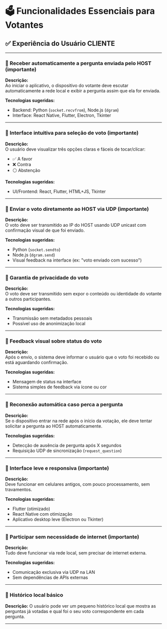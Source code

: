# 🗳️ Funcionalidades Essenciais para Votantes

## ✅ Experiência do Usuário CLIENTE

---

### 🔹 Receber automaticamente a pergunta enviada pelo HOST **(importante)**  
**Descrição:**  
Ao iniciar o aplicativo, o dispositivo do votante deve escutar automaticamente a rede local e exibir a pergunta assim que ela for enviada.  

**Tecnologias sugeridas:**  
- Backend: Python (`socket.recvfrom`), Node.js (`dgram`)  
- Interface: React Native, Flutter, Electron, Tkinter

---

### 🔹 Interface intuitiva para seleção de voto **(importante)**  
**Descrição:**  
O usuário deve visualizar três opções claras e fáceis de tocar/clicar:  
- ✅ A favor  
- ❌ Contra  
- ⚪ Abstenção  

**Tecnologias sugeridas:**  
- UI/Frontend: React, Flutter, HTML+JS, Tkinter

---

### 🔹 Enviar o voto diretamente ao HOST via UDP **(importante)**  
**Descrição:**  
O voto deve ser transmitido ao IP do HOST usando UDP unicast com confirmação visual de que foi enviado.  

**Tecnologias sugeridas:**  
- Python (`socket.sendto`)  
- Node.js (`dgram.send`)  
- Visual feedback na interface (ex: "voto enviado com sucesso")

---

### 🔹 Garantia de privacidade do voto  
**Descrição:**  
O voto deve ser transmitido sem expor o conteúdo ou identidade do votante a outros participantes.  

**Tecnologias sugeridas:**  
- Transmissão sem metadados pessoais  
- Possível uso de anonimização local

---

### 🔹 Feedback visual sobre status do voto  
**Descrição:**  
Após o envio, o sistema deve informar o usuário que o voto foi recebido ou está aguardando confirmação.  

**Tecnologias sugeridas:**  
- Mensagem de status na interface  
- Sistema simples de feedback via ícone ou cor

---

### 🔹 Reconexão automática caso perca a pergunta  
**Descrição:**  
Se o dispositivo entrar na rede após o início da votação, ele deve tentar solicitar a pergunta ao HOST automaticamente.  

**Tecnologias sugeridas:**  
- Detecção de ausência de pergunta após X segundos  
- Requisição UDP de sincronização (`request_question`)

---

### 🔹 Interface leve e responsiva **(importante)**  
**Descrição:**  
Deve funcionar em celulares antigos, com pouco processamento, sem travamentos.  

**Tecnologias sugeridas:**  
- Flutter (otimizado)  
- React Native com otimização  
- Aplicativo desktop leve (Electron ou Tkinter)

---

### 🔹 Participar sem necessidade de internet **(importante)**  
**Descrição:**  
Tudo deve funcionar via rede local, sem precisar de internet externa.  

**Tecnologias sugeridas:**  
- Comunicação exclusiva via UDP na LAN  
- Sem dependências de APIs externas

---

### 🔹 Histórico local básico
**Descrição:**
O usuário pode ver um pequeno histórico local que mostra as perguntas já votadas e qual foi o seu voto correspondente em cada pergunta.

---
